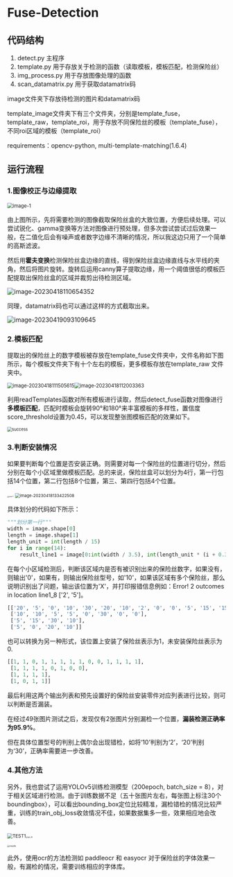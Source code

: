 # Fuse-Detection



## 代码结构

1. detect.py  主程序
2. template.py  用于存放关于检测的函数（读取模板，模板匹配，检测保险丝）
3. img_process.py  用于存放图像处理的函数
4. scan_datamatrix.py 用于获取datamatrix码



image文件夹下存放待检测的图片和datamatrix码

template_image文件夹下有三个文件夹，分别是template_fuse，template_raw，template_roi，用于存放不同保险丝的模板（template_fuse），不同roi区域的模板（template_roi）

requirements：opencv-python,  multi-template-matching(1.6.4)



## 运行流程



### 1.图像校正与边缘提取

<img src="assets\image-1.png" alt="image-1" style="zoom: 80%;" />

由上图所示，先将需要检测的图像截取保险丝盒的大致位置，方便后续处理。可以尝试锐化、gamma变换等方法对图像进行预处理，但多次尝试尝试过后效果一般，在二值化后会有噪声或者数字边缘不清晰的情况，所以我这边只用了一个简单的高斯滤波。

然后用**霍夫变换**检测保险丝盒边缘的直线，得到保险丝盒边缘直线与水平线的夹角，然后将图片旋转。旋转后运用canny算子提取边缘，用一个阈值很低的模板匹配提取出保险丝盒的区域并裁剪出待检测区域。



![image-20230418110654352](assets\image-20230418110654352.png)

同理，datamatrix码也可以通过这样的方式截取出来。

![image-20230419093109645](assets/image-20230419093109645.png)



### 2.模板匹配

提取出的保险丝上的数字模板被存放在template_fuse文件夹中，文件名称如下图所示，每个模板文件夹下有十个左右的模板，更多模板存放在template_raw 文件夹中。

<img src="assets\image-20230418111505615.png" alt="image-20230418111505615" style="zoom:80%;" /><img src="assets\image-20230418112003363.png" alt="image-20230418112003363" style="zoom: 80%;" />

利用readTemplates函数对所有模板进行读取，然后detect_fuse函数对图像进行**多模板匹配**，匹配时模板会旋转90°和180°来丰富模板的多样性，置信度score_threshold设置为0.45，可以发现整张图模板匹配的效果如下。

<img src="assets\success.JPG" alt="success" style="zoom: 67%;" />



### 3.判断安装情况

如果要判断每个位置是否安装正确。则需要对每一个保险丝的位置进行切分，然后分别在每个小区域里做模板匹配。总的来说，保险丝盒可以划分为4行，第一行包括14个位置，第二行包括8个位置，第三、第四行包括4个位置。

<img src="assets\area-1.jpg" alt="area-1" style="zoom: 25%;" />

<img src="assets\image-20230418133422508.png" alt="image-20230418133422508" style="zoom: 67%;" />

具体划分的代码如下所示：

```python
"""划分第一行"""
width = image.shape[0]
length = image.shape[1]
length_unit = int(length / 15)
for i in range(14):
	result_line1 = image[0:int(width / 3.5), int(length_unit * (i + 0.3)): int(length_unit * (i + 1.7))]
```

在每个小区域检测后，判断该区域内是否有被识别出来的保险丝数字，如果没有，则输出'0'，如果有，则输出保险丝型号，如'10'，如果该区域有多个保险丝，那么说明识别出了问题，输出该位置为'X'，并打印报错信息例如：Error! 2 outcomes in location line1_8 ['2', '5']。

```python
[['20', '5', '0', '10', '30', '20', '10', '2', '0', '0', '5', '15', '15', '5'],
 ['10', '10', '5', '5', '0', '30', '0', '0'],
 ['5', '15', '30', '10'],
 ['5', '0', '20', '10']]
```

也可以转换为另一种形式，该位置上安装了保险丝表示为1，未安装保险丝表示为0.

```python
[[1, 1, 0, 1, 1, 1, 1, 1, 0, 0, 1, 1, 1, 1],
 [1, 1, 1, 1, 0, 1, 0, 0],
 [1, 1, 1, 1],
 [1, 0, 1, 1]]
```

最后利用这两个输出列表和预先设置好的保险丝安装零件对应列表进行比较，则可以判断是否漏装。

在经过49张图片测试之后，发现仅有2张图片分别漏检一个位置，**漏装检测正确率为95.9%**。

但在具体位置型号的判别上偶尔会出现错检，如将‘10’判别为‘2’，‘20’判别为‘30’，正确率需要进一步改善。



### 4.其他方法

另外，我也尝试了运用YOLOv5训练检测模型（200epoch, batch_size = 8），对于相关区域进行检测。由于训练数据不足（五十张图片左右，每张图上标注30个boundingbox），可以看出bounding_box定位比较精准，漏检错检的情况比较严重，训练的train_obj_loss收敛情况不佳，如果数据集多一些，效果相应地会改善。

​                <img src="assets\TEST1.jpg" alt="TEST1" style="zoom: 75%;" /><img src="assets\rgb_46.jpg" alt="rgb_46" style="zoom: 25%;" />

<img src="assets\results.png" alt="results" style="zoom: 33%;" />

此外，使用ocr的方法检测如 paddleocr 和 easyocr 对于保险丝的字体效果一般，有漏检的情况，需要训练相应的字体库。

